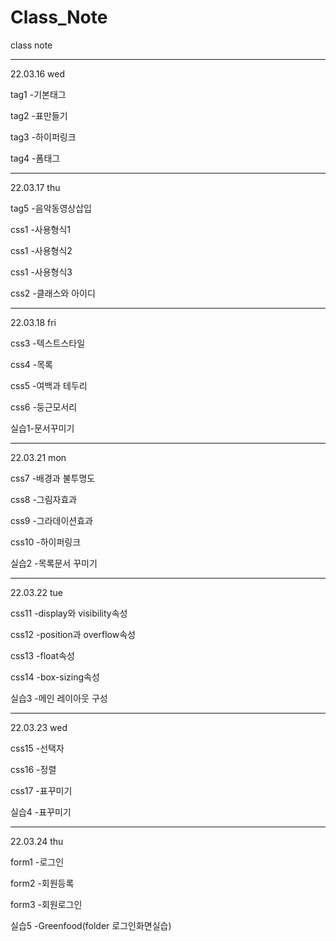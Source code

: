 # Class_Note
class note

***
22.03.16 wed


  tag1 -기본태그
  
  tag2 -표만들기
  
  tag3 -하이퍼링크
  
  tag4 -폼태그
  
  
***
22.03.17 thu


  tag5 -음악동영상삽입
  
  css1 -사용형식1
  
  css1 -사용형식2
  
  css1 -사용형식3
  
  css2 -클래스와 아이디
  
  
***

22.03.18 fri


  css3 -텍스트스타일
  
  css4 -목록
  
  css5 -여백과 테두리
  
  css6 -둥근모서리
  
  실습1-문서꾸미기
  
  
***
22.03.21 mon


  css7 -배경과 불투명도
  
  css8 -그림자효과
  
  css9 -그라데이션효과
  
  css10 -하이퍼링크
  
  실습2 -목록문서 꾸미기
  
  
***

22.03.22 tue


  css11 -display와 visibility속성
  
  css12 -position과 overflow속성
  
  css13 -float속성
  
  css14 -box-sizing속성
  
  실습3 -메인 레이아웃 구성
  
  
***


22.03.23 wed

  css15 -선택자
  
  css16 -정렬
  
  css17 -표꾸미기
  
  실습4 -표꾸미기
***

22.03.24 thu
  
  form1 -로그인
  
  form2 -회원등록
  
  form3 -회원로그인
  
  실습5 -Greenfood(folder 로그인화면실습)
  
  
